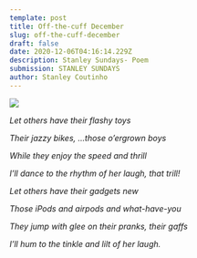 ```yaml
---
template: post
title: Off-the-cuff December
slug: off-the-cuff-december
draft: false
date: 2020-12-06T04:16:14.229Z
description: Stanley Sundays- Poem
submission: STANLEY SUNDAYS
author: Stanley Coutinho
---
```

![](/media/jessica-da-rosa-22eiawak7vw-unsplash-1-.jpeg)

*Let others have their flashy toys*

*Their jazzy bikes, …those o’ergrown boys*

*While they enjoy the speed and thrill*

*I’ll dance to the rhythm of her laugh, that trill!*

*Let others have their gadgets new*

*Those iPods and airpods and what-have-you*

*They jump with glee on their pranks, their gaffs*

*I’ll hum to the tinkle and lilt of her laugh.*